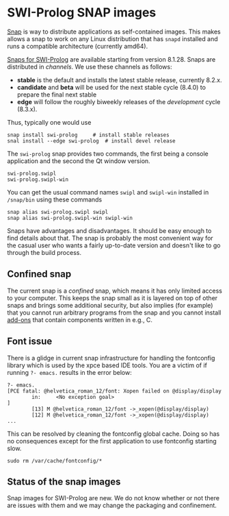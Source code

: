 # SWI-Prolog SNAP images

[Snap](https://snapcraft.io)  is  way  to   distribute  applications  as
self-contained images. This makes allows a  snap   to  work on any Linux
distribution  that  has  `snapd`  installed    and   runs  a  compatible
architecture (currently amd64).

[Snaps for SWI-Prolog](https://snapcraft.io/swi-prolog)   are  available
starting from version 8.1.28. Snaps are   distributed  in _channels_. We
use these channels as follows:

  - __stable__ is the default and installs the latest stable release,
    currently 8.2.x.
  - __candidate__ and __beta__ will be used for the next stable cycle
    (8.4.0) to prepare the final next stable
  - __edge__ will follow the roughly biweekly releases of the
    _development_ cycle (8.3.x).

Thus, typically one would use

    snap install swi-prolog		# install stable releases
    snal install --edge swi-prolog	# install devel release

The `swi-prolog` snap provides two commands,   the first being a console
application and the second the Qt window version.

    swi-prolog.swipl
    swi-prolog.swipl-win

You can get the usual command names `swipl` and `swipl-win` installed in
`/snap/bin` using these commands

    snap alias swi-prolog.swipl swipl
    snap alias swi-prolog.swipl-win swipl-win

Snaps have advantages and disadvantages. It should be easy enough to
find details about that. The snap is probably the most convenient way
for the casual user who wants a fairly up-to-date version and doesn't
like to go through the build process.

## Confined snap

The current snap is a _confined_ snap, which means it has only limited
access to your computer. This keeps the snap small as it is layered on
top of other snaps and brings some additional security, but also implies
(for example) that you cannot run arbitrary programs from the snap and
you cannot install [add-ons](/pack/list) that contain components written
in e.g., C.


## Font issue

There is a glidge in current snap infrastructure for handling the
fontconfig library which is used by the xpce based IDE tools. You are a
victim of if running `?- emacs.` results in the error below:


```
?- emacs.
[PCE fatal: @helvetica_roman_12/font: Xopen failed on @display/display
        in:     <No exception goal>
]
        [13] M @helvetica_roman_12/font ->_xopen(@display/display)
        [12] M @helvetica_roman_12/font ->_xopen(@display/display)
...
```

This can be resolved by cleaning the fontconfig global cache. Doing so
has no consequences except for the first application to use fontconfig
starting slow.

```
sudo rm /var/cache/fontconfig/*
```

## Status of the snap images

Snap images for SWI-Prolog are new.  We do not know whether or not there
are issues with them and we may change the packaging and confinement.
